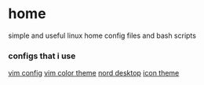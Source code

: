 # home

simple and useful linux home config files and bash scripts

### configs that i use

[vim config](https://github.com/fisadev/fisa-vim-config)
[vim color theme](https://github.com/nordtheme/vim)
[nord desktop](https://github.com/EliverLara/Nordic)
[icon theme](https://github.com/PapirusDevelopmentTeam/papirus-icon-theme)
